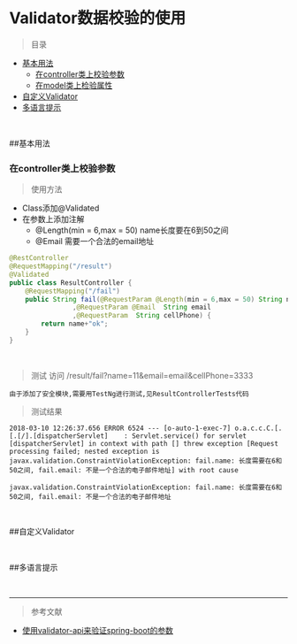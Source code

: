 # Validator数据校验的使用

>目录
* [基本用法](#基本用法)
    * [在controller类上校验参数](#在controller类上校验参数)
    * [在model类上检验属性](#在model类上检验属性)
* [自定义Validator](#自定义validator)
* [多语言提示](#多语言提示)

<br>

##基本用法

### 在controller类上校验参数

>使用方法
* Class添加@Validated
* 在参数上添加注解
    * @Length(min = 6,max = 50) name长度要在6到50之间
    * @Email 需要一个合法的email地址


```java
@RestController
@RequestMapping("/result")
@Validated
public class ResultController {
    @RequestMapping("/fail")
    public String fail(@RequestParam @Length(min = 6,max = 50) String name
                ,@RequestParam @Email  String email
                ,@RequestParam  String cellPhone) {
        return name+"ok";
    }
}
```

<br>

>测试 访问 /result/fail?name=11&email=email&cellPhone=3333 

`由于添加了安全模块,需要用TestNg进行测试,见ResultControllerTests代码`

>测试结果

```youtrack
2018-03-10 12:26:37.656 ERROR 6524 --- [o-auto-1-exec-7] o.a.c.c.C.[.[.[/].[dispatcherServlet]    : Servlet.service() for servlet [dispatcherServlet] in context with path [] threw exception [Request processing failed; nested exception is javax.validation.ConstraintViolationException: fail.name: 长度需要在6和50之间, fail.email: 不是一个合法的电子邮件地址] with root cause

javax.validation.ConstraintViolationException: fail.name: 长度需要在6和50之间, fail.email: 不是一个合法的电子邮件地址
```



<br>

##自定义Validator

<br>

##多语言提示

<br>


***
>参考文献
* [使用validator-api来验证spring-boot的参数](https://www.cnblogs.com/mawang/p/6767906.html?utm_source=itdadao&utm_medium=referral)
